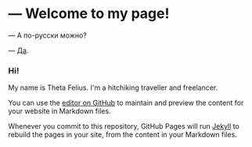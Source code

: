# — Welcome to my page!

— А по-русски можно?

— [Да](https://thetafelius.github.io/indexRu.html).

### Hi!

My name is Theta Felius. I'm a hitchiking traveller and freelancer.

You can use the [editor on GitHub](https://github.com/ThetaFelius/ThetaFelius.github.io/edit/master/index.md) to maintain and preview the content for your website in Markdown files.

Whenever you commit to this repository, GitHub Pages will run [Jekyll](https://jekyllrb.com/) to rebuild the pages in your site, from the content in your Markdown files.
